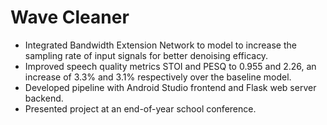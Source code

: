 # Wave Cleaner
 - Integrated Bandwidth Extension Network to model to increase the sampling rate of input signals for better denoising efficacy.
 - Improved speech quality metrics STOI and PESQ to 0.955 and 2.26, an increase of 3.3% and 3.1% respectively over the baseline model.
 - Developed pipeline with Android Studio frontend and Flask web server backend.
 - Presented project at an end-of-year school conference. 
